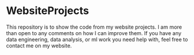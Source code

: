 # WebsiteProjects
This repository is to show the code from my website projects.
I am more than open to any comments on how I can improve them.
If you have any data engineering, data analysis, or ml work you need help with, feel free to contact me on my website.
